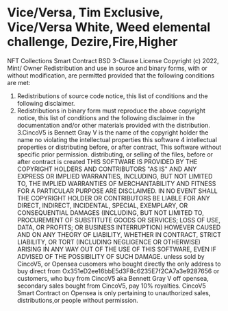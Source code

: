 # Vice/Versa, Tim Exclusive, Vice/Versa White, Weed elemental challenge, Dezire,Fire,Higher
NFT Collections Smart Contract
BSD 3-Clause License
Copyright (c) 2022, Mint/ Owner
Redistribution and use in source and binary forms, with or without
modification, are permitted provided that the following conditions are met:
1. Redistributions of source code notice, this
   list of conditions and the following disclaimer.
2. Redistributions in binary form must reproduce the above copyright notice,
   this list of conditions and the following disclaimer in the documentation
   and/or other materials provided with the distribution.
3.CincoV5 is Bennett Gray V is the name of the copyright holder the name
  no violating the intellectual properties
   this software 
 4 intellectual properties or distributing before,  or after contract,
   This software without specific prior permission. 
   distributing, or selling of the files, before or after contract is created
THIS SOFTWARE IS PROVIDED BY THE COPYRIGHT HOLDERS AND CONTRIBUTORS "AS IS"
AND ANY EXPRESS OR IMPLIED WARRANTIES, INCLUDING, BUT NOT LIMITED TO, THE
IMPLIED WARRANTIES OF MERCHANTABILITY AND FITNESS FOR A PARTICULAR PURPOSE ARE
DISCLAIMED. IN NO EVENT SHALL THE COPYRIGHT HOLDER OR CONTRIBUTORS BE LIABLE
FOR ANY DIRECT, INDIRECT, INCIDENTAL, SPECIAL, EXEMPLARY, OR CONSEQUENTIAL
DAMAGES (INCLUDING, BUT NOT LIMITED TO, PROCUREMENT OF SUBSTITUTE GOODS OR
SERVICES; LOSS OF USE, DATA, OR PROFITS; OR BUSINESS INTERRUPTION) HOWEVER
CAUSED AND ON ANY THEORY OF LIABILITY, WHETHER IN CONTRACT, STRICT LIABILITY,
OR TORT (INCLUDING NEGLIGENCE OR OTHERWISE) ARISING IN ANY WAY OUT OF THE USE
OF THIS SOFTWARE, EVEN IF ADVISED OF THE POSSIBILITY OF SUCH DAMAGE.
unless sold by CincoV5, or Opensea cusomers who bought directly
the only address to buy direct from Ox351eD2ee16bbE5d3F8c6235E7f2CA7a3e9287656 or customers, who buy from CincoV5 aka Bennett Gray V off opensea,
secondary sales bought from CincoV5, pay 10% royalties.
CincoV5 Smart Contract on Opensea is only pertaining to unauthorized sales, distributions,or people without permission.
